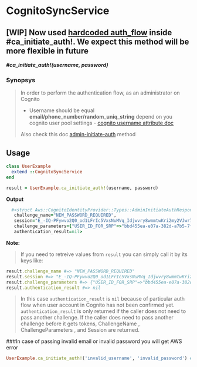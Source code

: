 # CognitoSyncService

## [WIP] Now used [hardcoded auth_flow](https://github.com/MarkOsipenko/cognito-sync-service/blob/master/lib/cognito-sync-service.rb#L53) inside __#ca_initiate_auth!__. We expect this method will be more flexible in future

__*#ca_initiate_auth!(username, password)*__

### Synopsys

> In order to perform the authentication flow, as an administrator on Cognito
> - Username should be equal __email/phone_number/random_uniq_string__ depend on you cognito user pool settings - [cognito username attribute doc](https://docs.aws.amazon.com/en_us/cognito/latest/developerguide/user-pool-settings-attributes.html#user-pool-settings-usernames)
>
> Also check this doc [admin-initiate-auth](https://docs.aws.amazon.com/cli/latest/reference/cognito-idp/admin-initiate-auth.html) method

## Usage

```ruby
class UserExample
  extend ::CognitoSyncService
end

result = UserExample.ca_initiate_auth!(username, password)
```

__Output__

```ruby
  #<struct Aws::CognitoIdentityProvider::Types::AdminInitiateAuthResponse
   challenge_name="NEW_PASSWORD_REQUIRED",
   session="E_-IQ-PFywvo2Q0_od1LFrIc5VxsNuMVq_Idjwvry8wmmtwKri2my2VJwr7tu45jXucSwIG0SRzestDK13slda_fdRR_AkNLsBT9AMqKtm7avy6Dq0QRKOjBdnjsMEKn4bClX9LO",
   challenge_parameters={"USER_ID_FOR_SRP"=>"bbd455ea-e07a-382d-a7b5-7f04ef8827aa", "requiredAttributes"=>"[]", "userAttributes"=>"{\"email\":\"qwe@qwe.com\"}"},
   authentication_result=nil>
```

__Note:__

> If you need to retreive values from ```result``` you can simply call it by its keys like:

```ruby
result.challenge_name #=> "NEW_PASSWORD_REQUIRED"
result.session #=> "E_-IQ-PFywvo2Q0_od1LFrIc5VxsNuMVq_Idjwvry8wmmtwKri2my2VJwr7tu45jXucSwIG0SRzestDK13slda_fdRR_AkNLsBT9AMqKtm7avy6Dq0QRKOjBdnjsMEKn4bClX9LO"
result.challenge_parameters #=> {"USER_ID_FOR_SRP"=>"bbd455ea-e07a-382d-a7b5-7f04ef8827aa", "requiredAttributes"=>"[]", "userAttributes"=>"{\"email\":\"qwe@qwe.com\"}"}
result.authentication_result #=> nil
```

>In this case ```authentication_result``` is ```nil``` because of particular auth flow when user account in Cognito has not been confirmed yet.
```authentication_result``` is only returned if the caller does not need to pass another challenge. If the caller does need to pass another challenge before it gets tokens, ChallengeName , ChallengeParameters , and Session are returned.

###In case of passing invalid email or invalid password you will get AWS error
```ruby
UserExample.ca_initiate_auth!('invalid_username', 'invalid_password') #=> Aws::CognitoIdentityProvider::Errors::NotAuthorizedException: Incorrect username or password.
```

